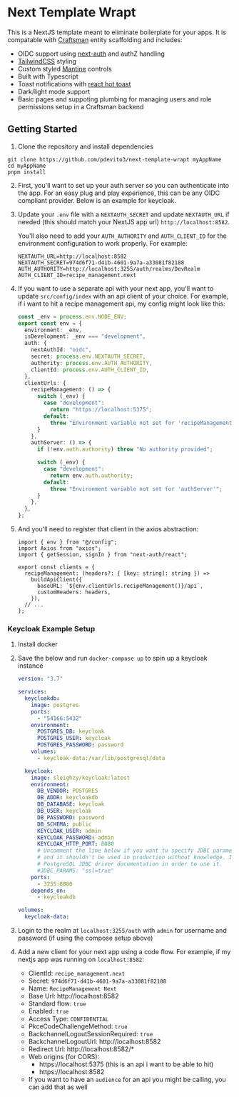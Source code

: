 # Next Template Wrapt

This is a NextJS template meant to eliminate boilerplate for your apps. It is compatable with [Craftsman](https://github.com/pdevito3/craftsman) entity scaffolding and includes:

- OIDC support using [next-auth](https://next-auth.js.org/) and authZ handling
- [TailwindCSS](https://tailwindcss.com/) styling
- Custom styled [Mantine](https://mantine.dev/) controls
- Built with Typescript
- Toast notifications with [react hot toast](https://react-hot-toast.com/)
- Dark/light mode support
- Basic pages and suppoting plumbing for managing users and role permissions setup in a Craftsman backend

## Getting Started

1. Clone the repository and install dependencies

```shell
git clone https://github.com/pdevito3/next-template-wrapt myAppName
cd myAppName
pnpm install
```

2. First, you'll want to set up your auth server so you can authenticate into the app. For an easy plug and play experience, this can be any OIDC compliant provider. Below is an example for keycloak.

3. Update your `.env` file with a `NEXTAUTH_SECRET` and update `NEXTAUTH_URL` if needed (this should match your NextJS app url) `http://localhost:8582`.

   You'll also need to add your `AUTH_AUTHORITY` and `AUTH_CLIENT_ID` for the environment configuration to work properly. For example:

   ```env
   NEXTAUTH_URL=http://localhost:8582
   NEXTAUTH_SECRET=974d6f71-d41b-4601-9a7a-a33081f82188
   AUTH_AUTHORITY=http://localhost:3255/auth/realms/DevRealm
   AUTH_CLIENT_ID=recipe_management.next
   ```

4. If you want to use a separate api with your next app, you'll want to update `src/config/index` with an api client of your choice. For example, if i want to hit a recipe management api, my config might look like this:

   ```ts
   const _env = process.env.NODE_ENV;
   export const env = {
     environment: _env,
     isDevelopment: _env === "development",
     auth: {
       nextAuthId: "oidc",
       secret: process.env.NEXTAUTH_SECRET,
       authority: process.env.AUTH_AUTHORITY,
       clientId: process.env.AUTH_CLIENT_ID,
     },
     clientUrls: {
       recipeManagement: () => {
         switch (_env) {
           case "development":
             return "https://localhost:5375";
           default:
             throw "Environment variable not set for 'recipeManagement'";
         }
       },
       authServer: () => {
         if (!env.auth.authority) throw "No authority provided";

         switch (_env) {
           case "development":
             return env.auth.authority;
           default:
             throw "Environment variable not set for 'authServer'";
         }
       },
     },
   };
   ```

5. And you'll need to register that client in the axios abstraction:

   ```tsx
   import { env } from "@/config";
   import Axios from "axios";
   import { getSession, signIn } from "next-auth/react";

   export const clients = {
     recipeManagement: (headers?: { [key: string]: string }) =>
       buildApiClient({
         baseURL: `${env.clientUrls.recipeManagement()}/api`,
         customHeaders: headers,
       }),
     // ...
   };
   ```

### Keycloak Example Setup

1. Install docker

2. Save the below and run `docker-compose up` to spin up a keycloak instance

   ```yaml
   version: "3.7"

   services:
     keycloakdb:
       image: postgres
       ports:
         - "54166:5432"
       environment:
         POSTGRES_DB: keycloak
         POSTGRES_USER: keycloak
         POSTGRES_PASSWORD: password
       volumes:
         - keycloak-data:/var/lib/postgresql/data

     keycloak:
       image: sleighzy/keycloak:latest
       environment:
         DB_VENDOR: POSTGRES
         DB_ADDR: keycloakdb
         DB_DATABASE: keycloak
         DB_USER: keycloak
         DB_PASSWORD: password
         DB_SCHEMA: public
         KEYCLOAK_USER: admin
         KEYCLOAK_PASSWORD: admin
         KEYCLOAK_HTTP_PORT: 8080
         # Uncomment the line below if you want to specify JDBC parameters. The parameter below is just an example,
         # and it shouldn't be used in production without knowledge. It is highly recommended that you read the
         # PostgreSQL JDBC driver documentation in order to use it.
         #JDBC_PARAMS: "ssl=true"
       ports:
         - 3255:8080
       depends_on:
         - keycloakdb

   volumes:
     keycloak-data:
   ```

3. Login to the realm at `localhost:3255/auth` with `admin` for username and password (if using the compose setup above)

4. Add a new client for your next app using a code flow. For example, if my nextjs app was running on `localhost:8582`:

   - ClientId: `recipe_management.next`
   - Secret: `974d6f71-d41b-4601-9a7a-a33081f82188`
   - Name: `RecipeManagement Next`
   - Base Url: http://localhost:8582
   - Standard flow: `true`
   - Enabled: `true`
   - Access Type: `CONFIDENTIAL`
   - PkceCodeChallengeMethod: `true`
   - BackchannelLogoutSessionRequired: `true`
   - BackchannelLogoutUrl: http://localhost:8582
   - Redirect Url: http://localhost:8582/\*
   - Web origins (for CORS):
     - https://localhost:5375 (this is an api i want to be able to hit)
     - https://localhost:8582
   - If you want to have an `audience` for an api you might be calling, you can add that as well
